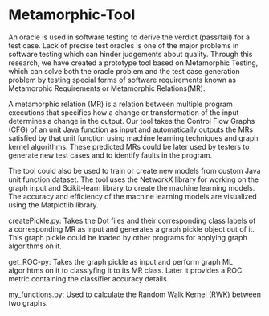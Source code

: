# Metamorphic-Tool

An oracle is used in software testing to derive the verdict (pass/fail) for a test case. Lack of precise test oracles is one of the major problems in software testing which can hinder judgements about quality. Through this research, we have created a prototype tool based on Metamorphic Testing,  which can solve both the oracle problem and the test case generation problem by testing special forms of software requirements known as Metamorphic Requirements or Metamorphic Relations(MR).

A metamorphic relation (MR) is a relation between multiple program executions that specifies how a change or transformation of the input determines a change in the output. Our tool takes the Control Flow Graphs (CFG) of an unit Java function as input and automatically outputs the MRs satisfied by that unit function using machine learning techniques and graph kernel algorithms. These predicted MRs could be later used by testers to generate new test cases and to identify faults in the program. 

The tool could also be used to train or create new models from custom Java unit function dataset. The tool uses the NetworkX library for working on the graph input and Scikit-learn library to create the machine learning models. The accuracy and efficiency of the machine learning models are visualized using the Matplotlib library. 

createPickle.py: Takes the Dot files and their corresponding class labels of a corresponding MR as input and generates a graph pickle object out of it. This graph pickle could be loaded by other programs for applying graph algorithms on it.

get_ROC-py: Takes the graph pickle as input and perform graph ML algorihtms on it to classiyfing it to its MR class. Later it provides a ROC metric containing the classifier accuracy details.

my_functions.py: Used to calculate the Random Walk Kernel (RWK) between two graphs.
